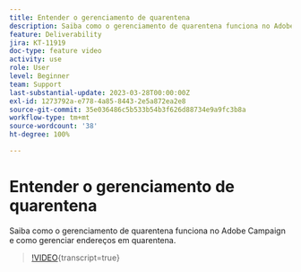 ```yaml
---
title: Entender o gerenciamento de quarentena
description: Saiba como o gerenciamento de quarentena funciona no Adobe Campaign e como gerenciar endereços em quarentena.
feature: Deliverability
jira: KT-11919
doc-type: feature video
activity: use
role: User
level: Beginner
team: Support
last-substantial-update: 2023-03-28T00:00:00Z
exl-id: 1273792a-e778-4a85-8443-2e5a872ea2e8
source-git-commit: 35e036486c5b533b54b3f626d88734e9a9fc3b8a
workflow-type: tm+mt
source-wordcount: '38'
ht-degree: 100%

---
```


# Entender o gerenciamento de quarentena

Saiba como o gerenciamento de quarentena funciona no Adobe Campaign e como gerenciar endereços em quarentena.

>[!VIDEO](https://video.tv.adobe.com/v/3415818?quality=12&learn=on){transcript=true}
